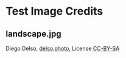 Test Image Credits
==================

## landscape.jpg

Diego Delso, [delso.photo](https://delso.photo), License [CC-BY-SA](https://creativecommons.org/licenses/by-sa/4.0/legalcode)

